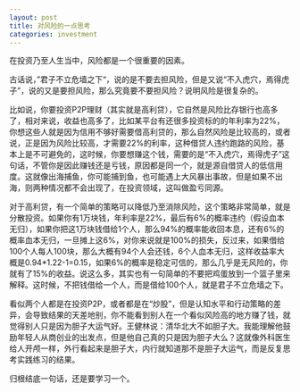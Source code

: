 ```yaml
---
layout: post
title: 对风险的一点思考
categories: investment
---
```


在投资乃至人生当中，风险都是一个很重要的因素。

古话说，”君子不立危墙之下“，说的是不要去担风险，但是又说“不入虎穴，焉得虎子”，说的又是要担风险，那么究竟要不要担风险？说明风险是很复杂的。

比如说，你要投资P2P理财（其实就是高利贷），它自然是风险比存银行也高多了，相对来说，收益也高多了，比如某平台有还很多投资标的的年利率为22%，你想这些人就是因为信用不够好需要借高利贷的，那么自然风险是比较高的，或者说，正是因为风险比较高，才需要22%的利率，这种借贷人违约跑路的风险，基本上是不可避免的，这时候，你要想赚这个钱，需要的是“不入虎穴，焉得虎子”这句话，不管你是因此赚钱还是亏钱，原因都是同一个，就是源自借贷人的低信用度。这就像出海捕鱼，你可能捕到鱼，也可能遇上大风暴出事故，但是如果不出海，则两种情况都不会出现了，在投资领域，这叫做盈亏同源。

对于高利贷，有一个简单的策略可以降低乃至消除风险，这个策略非常简单，就是分散投资。如果你有1万块钱，年利率是22%，最后有6%的概率违约（假设血本无归），如果你把这1万块钱借给1个人，那么94%的概率能收回本息，还有6%的概率血本无归，一旦摊上这6%，对你来说就是100%的损失，反过来，如果借给100个人每人100块，那么大概有94个人会还钱，6个人血本无归，这样收益率大概是0.94*1.22-1=0.15，如果6%的概率是稳定可信的，那么几乎是无风险的，你就有了15%的收益。说这么多，其实也有一句简单的不要把鸡蛋放到一个篮子里来解释。这时候，不把钱借给一个人，而是借给100个人，就是君子不立危墙之下。

看似两个人都是在投资P2P，或者都是在“炒股”，但是认知水平和行动策略的差异，会导致结果的天差地别，你不能看到别人在一个看似风险高的地方赚了钱，就觉得别人只是因为胆子大运气好。王健林说：清华北大不如胆子大。我能理解他鼓励年轻人从商创业的出发点，但是他自己真的只是因为胆子大么？这就像外科医生给人开颅一样，外行看起来是胆子大，内行就知道那不是胆子大运气，而是反复思考实践练习的结果。

归根结底一句话，还是要学习一个。

